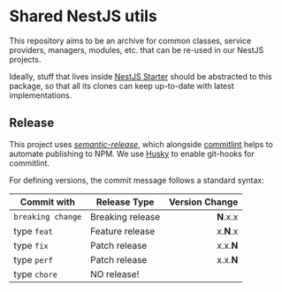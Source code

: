 # Shared NestJS utils

This repository aims to be an archive for common classes, service providers, managers, modules, etc. that can be re-used in our NestJS projects.

Ideally, stuff that lives inside [NestJS Starter](https://github.com/demandio/nest-starter) should be abstracted to this package, so that all its clones can keep up-to-date with latest implementations.

## Release

This project uses [_semantic-release_](https://semantic-release.gitbook.io/semantic-release/), which alongside [commitlint](https://commitlint.js.org/#/) helps to automate publishing to NPM.
We use [Husky](https://typicode.github.io/husky/) to enable git-hooks for commitlint.

For defining versions, the commit message follows a standard syntax:

| Commit with       | Release Type     | Version Change |
| ----------------- | ---------------- | -------------: |
| `breaking change` | Breaking release |      **N**.x.x |
| type `feat`       | Feature release  |      x.**N**.x |
| type `fix`        | Patch release    |      x.x.**N** |
| type `perf`       | Patch release    |      x.x.**N** |
| type `chore`      | NO release!      |                |
